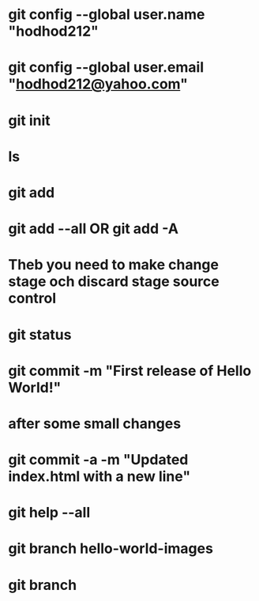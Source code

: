 # git config --global user.name "hodhod212"

# git config --global user.email "hodhod212@yahoo.com"

# git init

# ls

# git add

# git add --all OR git add -A

# Theb you need to make change stage och discard stage source control

# git status

# git commit -m "First release of Hello World!"

# after some small changes

# git commit -a -m "Updated index.html with a new line"

# git help --all

# git branch hello-world-images

# git branch
